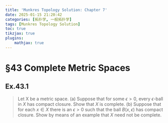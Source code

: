 ```yaml
---
title: 'Munkres Topology Solution: Chapter 7'
date: 2025-01-15 21:20:42
categories: [拓扑学, 一般拓扑学]
tags: [Munkres Topology Solution]
toc: true
tikzjax: true
plugins: 
    mathjax: true
---
```


# §43 Complete Metric Spaces

## Ex.43.1
>Let X be a metric space.
(a) Suppose that for some $\epsilon>0$, every $\epsilon$-ball in $X$ has compact closure. Show that $X$ is complete.
(b) Suppose that for each $x\in X$ there is an $\epsilon>0$ such that the ball $B(x,\epsilon)$ has compact closure. Show by means of an example that $X$ need not be complete.

<!--more-->